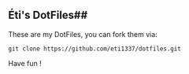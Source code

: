 ## Éti's DotFiles##

These are my DotFiles, you can fork them via:

    git clone https://github.com/eti1337/dotfiles.git

Have fun !